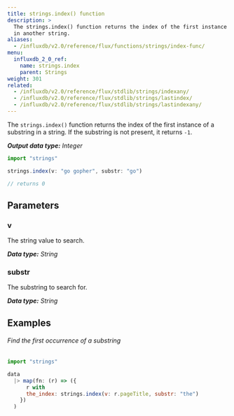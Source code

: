 ```yaml
---
title: strings.index() function
description: >
  The strings.index() function returns the index of the first instance of a substring
  in another string.
aliases:
  - /influxdb/v2.0/reference/flux/functions/strings/index-func/
menu:
  influxdb_2_0_ref:
    name: strings.index
    parent: Strings
weight: 301
related:
  - /influxdb/v2.0/reference/flux/stdlib/strings/indexany/
  - /influxdb/v2.0/reference/flux/stdlib/strings/lastindex/
  - /influxdb/v2.0/reference/flux/stdlib/strings/lastindexany/
---
```


The `strings.index()` function returns the index of the first instance of a substring
in a string. If the substring is not present, it returns `-1`.

_**Output data type:** Integer_

```js
import "strings"

strings.index(v: "go gopher", substr: "go")

// returns 0
```

## Parameters

### v
The string value to search.

_**Data type:** String_

### substr
The substring to search for.

_**Data type:** String_

## Examples

###### Find the first occurrence of a substring
```js
import "strings"

data
  |> map(fn: (r) => ({
      r with
      the_index: strings.index(v: r.pageTitle, substr: "the")
    })
  )
```
